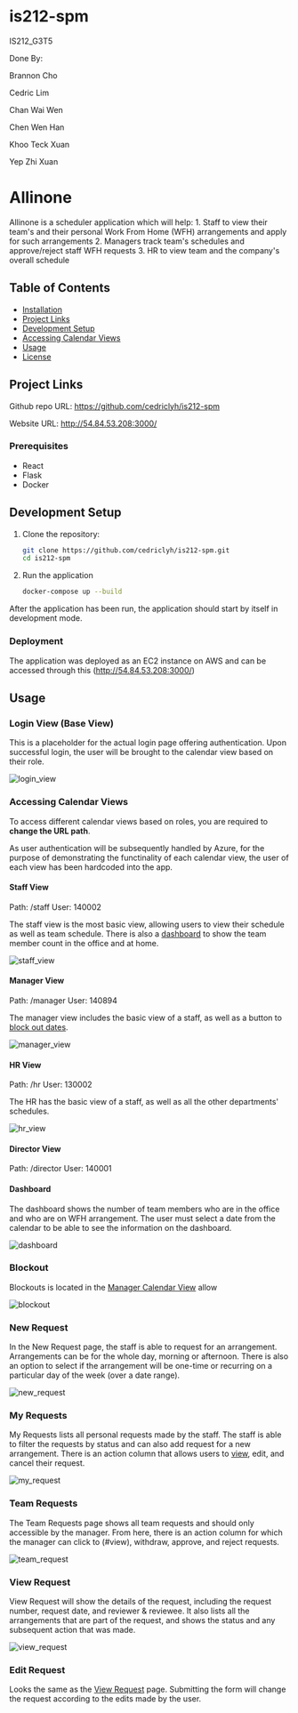 # is212-spm
IS212_G3T5

Done By:

Brannon Cho

Cedric Lim

Chan Wai Wen

Chen Wen Han

Khoo Teck Xuan

Yep Zhi Xuan

# Allinone
Allinone is a scheduler application which will help: 
    1. Staff to view their team's and their personal Work From Home (WFH) arrangements and apply for such arrangements
    2. Managers track team's schedules and approve/reject staff WFH requests
    3. HR to view team and the company's overall schedule     

## Table of Contents
- [Installation](#installation)
- [Project Links](#project-links)
- [Development Setup](#development-setup)
- [Accessing Calendar Views](#accessing-calendar-views)
- [Usage](#usage)
- [License](#license)

## Project Links
Github repo URL: https://github.com/cedriclyh/is212-spm

Website URL: http://54.84.53.208:3000/

### Prerequisites
 - React
 - Flask
 - Docker

## Development Setup
1. Clone the repository:
   ```bash
   git clone https://github.com/cedriclyh/is212-spm.git
   cd is212-spm
   ``` 
2. Run the application
    ```bash
    docker-compose up --build
    ```

After the application has been run, the application should start by itself in development mode.  

### Deployment
The application was deployed as an EC2 instance on AWS and can be accessed through this (http://54.84.53.208:3000/)

## Usage

### Login View (Base View)
This is a placeholder for the actual login page offering authentication. Upon successful login, the user will be brought to the calendar view based on their role. 

![login_view](readmeScreenshots/login_view.png)

### Accessing Calendar Views
To access different calendar views based on roles, you are required to **change the URL path**. 

As user authentication will be subsequently handled by Azure, for the purpose of demonstrating the functinality of each calendar view, the user of each view has been hardcoded into the app.

#### Staff View
Path: /staff
User: 140002

The staff view is the most basic view, allowing users to view their schedule as well as team schedule. There is also a [dashboard](#dashboard) to show the team member count in the office and at home.   

![staff_view](readmeScreenshots/staff_view.png)

#### Manager View
Path: /manager
User: 140894

The manager view includes the basic view of a staff, as well as a button to [block out dates](#blockout).     

![manager_view](readmeScreenshots/manager_view.png)

#### HR View
Path: /hr
User: 130002

The HR has the basic view of a staff, as well as all the other departments' schedules.

![hr_view](readmeScreenshots/hr_view.png)

#### Director View
Path: /director
User: 140001

#### Dashboard
The dashboard shows the number of team members who are in the office and who are on WFH arrangement. The user must select a date from the calendar to be able to see the information on the dashboard. 

![dashboard](readmeScreenshots/dashboard.png)

### Blockout
Blockouts is located in the [Manager Calendar View](#manager-view) allow 

![blockout](readmeScreenshots/blockout.png)

### New Request
In the New Request page, the staff is able to request for an arrangement. Arrangements can be for the whole day, morning or afternoon. There is also an option to select if the arrangement will be one-time or recurring on a particular day of the week (over a date range).  

![new_request](readmeScreenshots/new_request.png)

### My Requests
My Requests lists all personal requests made by the staff. The staff is able to filter the requests by status and can also add request for a new arrangement. There is an action column that allows users to [view](#view), edit, and cancel their request.

![my_request](readmeScreenshots/my_request.png)

### Team Requests
The Team Requests page shows all team requests and should only accessible by the manager. From here, there is an action column for which the manager can click to (#view), withdraw, approve, and reject requests. 

![team_request](readmeScreenshots/team_request.png)

### View Request
View Request will show the details of the request, including the request number, request date, and reviewer & reviewee. It also lists all the arrangements that are part of the request, and shows the status and any subsequent action that was made.

![view_request](readmeScreenshots/view_request.png)

### Edit Request
Looks the same as the [View Request](#view-request) page. Submitting the form will change the request according to the edits made by the user. 


